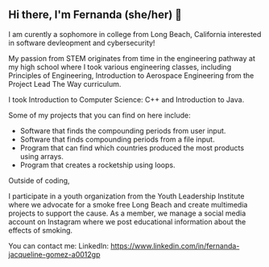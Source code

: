 ## Hi there, I'm Fernanda (she/her) 👋


I am curently a sophomore in college from Long Beach, California interested in software devleopment and cybersecurity!

My passion from STEM originates from time in the engineering pathway at my high school where I took various engineering classes, 
including Principles of Engineering, Introduction to Aerospace Engineering from the Project Lead The Way curriculum.

I took Introduction to Computer Science: C++ and Introduction to Java. 

Some of my projects that you can find on here include:

* Software that finds the compounding periods from user input.
* Software that finds compounding periods from a file input.
* Program that can find which countries produced the most products using arrays.
* Program that creates a rocketship using loops.

Outside of coding,

I participate in a youth organization from the Youth Leadership Institute where we advocate for a smoke free Long Beach and create 
multimedia projects to support the cause. As a member, we manage a social media account on Instagram where we post educational information about the effects of smoking.

You can contact me:
LinkedIn: https://www.linkedin.com/in/fernanda-jacqueline-gomez-a0012gp 
